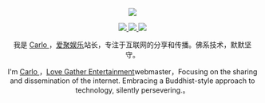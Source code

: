 <p align="center">
  <a href="https://github.com/a67793581">
    <img src="https://github-readme-stats.vercel.app/api?username=a67793581&count_private=true&show_icons=true&hide=contribs&include_all_commits=true" />
  </a>
</p>

<p align="center">
  <a href="https://aiju.fun/">
    <img src="https://img.shields.io/badge/%E6%88%91%E7%9A%84%E7%BD%91%E7%AB%99-%E7%88%B1%E8%81%9A%E5%A8%B1%E4%B9%90-5bc648?logo=Embarcadero&style=for-the-badge" />
  </a>
  <a href="http://wpa.qq.com/msgrd?v=3&uin=284474102&site=qq&menu=yes">
    <img src="https://img.shields.io/badge/%E6%88%91%E7%9A%84QQ-284474102-5bc648?logo=Tencent%20QQ&style=for-the-badge" />
  </a>
  <a href="https://resume.aiju.fun/">
    <img src="https://img.shields.io/badge/%E6%88%91%E7%9A%84%E9%82%AE%E7%AE%B1-284474102@qq.com-5bc648?logo=Mail%2ERu&style=for-the-badge" />
  </a>
</p>


<p align="center">我是 <a href="https://resume.aiju.fun/">Carlo <a>，<a href="https://aiju.fun/">爱聚娱乐<a>站长，专注于互联网的分享和传播。佛系技术，默默坚守。</p>
<p align="center">I'm <a href="https://resume.aiju.fun/">Carlo <a>，<a href="https://aiju.fun/">Love Gather Entertainment<a>webmaster，Focusing on the sharing and dissemination of the internet. Embracing a Buddhist-style approach to technology, silently persevering.。</p>
  
